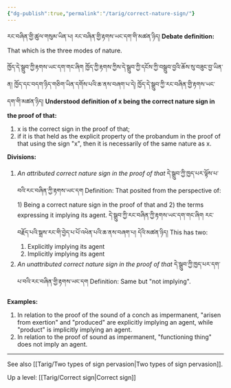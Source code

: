 ```yaml
---
{"dg-publish":true,"permalink":"/tarig/correct-nature-sign/"}
---
```


རང་བཞིན་གྱི་ཚུལ་གསུམ་ཡིན་པ། རང་བཞིན་གྱི་རྟགས་ཡང་དག་གི་མཚན་ཉིད།
**Debate definition:** That which is the three modes of nature.

ཁྱོད་དེ་སྒྲུབ་ཀྱི་རྟགས་ཡང་དག་གང་ཞིག  ཁྱོད་ཀྱི་རྟགས་ཀྱིས་དེ་སྒྲུབ་ཀྱི་དངོས་ཀྱི་བསྒྲུབ་བྱའི་ཆོས་སུ་བཟུང་བྱ་ཡིན་ན། 
ཁྱོད་དང་བདག་ཉིད་གཅིག་ཡིན་དགོས་པའི་ཆ་ནས་བཞག་པ་དེ། ཁྱོད་དེ་སྒྲུབ་ཀྱི་རང་བཞིན་གྱི་རྟགས་ཡང་དག་གི་མཚན་ཉིད།
**Understood definition of x being the correct nature sign in the proof of that:**
1. x is the correct sign in the proof of that;
2. if it is that held as the explicit property of the probandum in the proof of that using the sign "x", then it is necessarily of the same nature as x.

**Divisions:**
1. *An attributed correct nature sign in the proof of that*
	དེ་སྒྲུབ་ཀྱི་ཁྱད་པར་ལྟོས་པ་བའི་རང་བཞིན་ཀྱི་རྟགས་ཡང་དག
	Definition: That posited from the perspective of: 1) Being a correct nature sign in the proof of that and 2) the terms expressing it implying its agent.
	དེ་སྒྲུབ་ཀྱི་རང་བཞིན་ཀྱི་རྟགས་ཡང་དག་གང་ཞིག  རང་བརྗོད་པའི་སྒྲས་རང་གི་བྱེད་པ་པོ་འཕེན་པའི་ཆ་ནས་བཞག་པ། དེའི་མཚན་ཉིད།
	This has two:
	1. Explicitly implying its agent
	2. Implicitly implying its agent
1. *An unattributed correct nature sign in the proof of that*
	དེ་སྒྲུབ་ཀྱི་ཁྱད་པར་དག་པ་བའི་རང་བཞིན་གྱི་རྟགས་ཡང་དག
	Definition: Same but "not implying".

**Examples:**
1. In relation to the proof of the sound of a conch as impermanent, "arisen from exertion" and "produced" are explicitly implying an agent, while "product" is implicitly implying an agent.
2. In relation to the proof of  sound as impermanent, "functioning thing" does not imply an agent.

---
See also [[Tarig/Two types of sign pervasion\|Two types of sign pervasion]].

Up a level: [[Tarig/Correct sign\|Correct sign]]